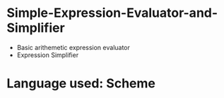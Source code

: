 # Simple-Expression-Evaluator-and-Simplifier
- Basic arithemetic expression evaluator
- Expression Simplifier

# Language used: Scheme
